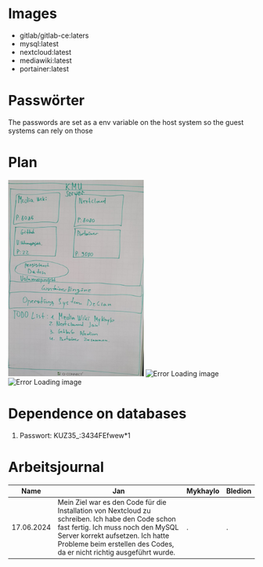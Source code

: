 # Images
- gitlab/gitlab-ce:laters
- mysql:latest
- nextcloud:latest
- mediawiki:latest
- portainer:latest

# Passwörter
The passwords are set as a env variable on the host system so the guest systems can rely on those

# Plan
<a><img src="img/Plan.jpg" alt="Error Loading image" height="400"/></a>
<a><img src="img/Networks.png" alt="Error Loading image" height="400"/></a>
<img src="img/System.png" alt="Error Loading image" height="400">

# Dependence on databases

1. Passwort: KUZ35_:3434FEfwew*1

# Arbeitsjournal
Name | Jan | Mykhaylo | Bledion
---- | --- | -------- | -------
17.06.2024 | Mein Ziel war es den Code für die Installation von Nextcloud zu schreiben. Ich habe den Code schon fast fertig. Ich muss noch den MySQL Server korrekt aufsetzen. Ich hatte Probleme beim erstellen des Codes, da er nicht richtig ausgeführt wurde. | . | .
